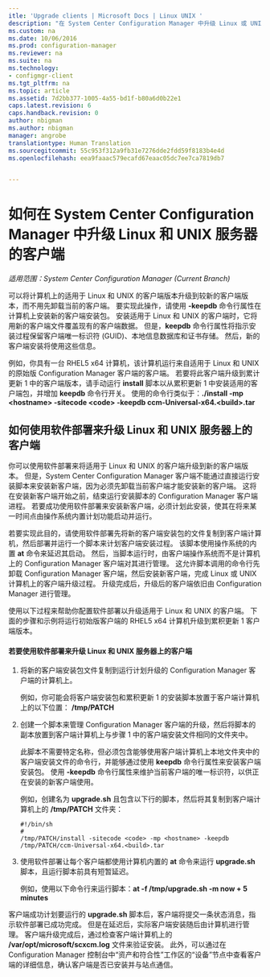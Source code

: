 ```yaml
---
itle: 'Upgrade clients | Microsoft Docs | Linux UNIX '
description: "在 System Center Configuration Manager 中升级 Linux 或 UNIX 服务器上的客户端。"
ms.custom: na
ms.date: 10/06/2016
ms.prod: configuration-manager
ms.reviewer: na
ms.suite: na
ms.technology:
- configmgr-client
ms.tgt_pltfrm: na
ms.topic: article
ms.assetid: 7d2bb377-1005-4a55-bd1f-b80a6d0b22e1
caps.latest.revision: 6
caps.handback.revision: 0
author: nbigman
ms.author: nbigman
manager: angrobe
translationtype: Human Translation
ms.sourcegitcommit: 55c953f312a9fb31e7276dde2fdd59f8183b4e4d
ms.openlocfilehash: eea9faaac579ecafd67eaac05dc7ee7ca7819db7


---
```

# <a name="how-to-upgrade-clients-for-linux-and-unix-servers-in-system-center-configuration-manager"></a>如何在 System Center Configuration Manager 中升级 Linux 和 UNIX 服务器的客户端

*适用范围：System Center Configuration Manager (Current Branch)*

可以将计算机上的适用于 Linux 和 UNIX 的客户端版本升级到较新的客户端版本，而不用先卸载当前的客户端。 要实现此操作，请使用 **-keepdb** 命令行属性在计算机上安装新的客户端安装包。 安装适用于 Linux 和 UNIX 的客户端时，它将用新的客户端文件覆盖现有的客户端数据。 但是，**keepdb** 命令行属性将指示安装过程保留客户端唯一标识符 (GUID)、本地信息数据库和证书存储。 然后，新的客户端安装将使用这些信息。  

 例如，你具有一台 RHEL5 x64 计算机，该计算机运行来自适用于 Linux 和 UNIX 的原始版 Configuration Manager 客户端的客户端。 若要将此客户端升级到累计更新 1 中的客户端版本，请手动运行 **install** 脚本以从累积更新 1 中安装适用的客户端包，并增加 **keepdb** 命令行开关。 使用的命令行类似于：**./install -mp <hostname\> -sitecode <code\> -keepdb ccm-Universal-x64.<build\>.tar**  

## <a name="how-to-use-a-software-deployment-to-upgrade-the-client-on-linux-and-unix-servers"></a>如何使用软件部署来升级 Linux 和 UNIX 服务器上的客户端  
 你可以使用软件部署来将适用于 Linux 和 UNIX 的客户端升级到新的客户端版本。 但是，System Center Configuration Manager 客户端不能通过直接运行安装脚本来安装新客户端，因为必须先卸载当前客户端才能安装新的客户端。 这将在安装新客户端开始之前，结束运行安装脚本的 Configuration Manager 客户端进程。 若要成功使用软件部署来安装新客户端，必须计划此安装，使其在将来某一时间点由操作系统内置计划功能启动并运行。  

 若要实现此目的，请使用软件部署先将新的客户端安装包的文件复制到客户端计算机，然后部署并运行一个脚本来计划客户端安装过程。 该脚本使用操作系统的内置 **at** 命令来延迟其启动。 然后，当脚本运行时，由客户端操作系统而不是计算机上的 Configuration Manager 客户端对其进行管理。 这允许脚本调用的命令行先卸载 Configuration Manager 客户端，然后安装新客户端，完成 Linux 或 UNIX 计算机上的客户端升级过程。 升级完成后，升级后的客户端依旧由 Configuration Manager 进行管理。  

 使用以下过程来帮助你配置软件部署以升级适用于 Linux 和 UNIX 的客户端。 下面的步骤和示例将运行初始版客户端的 RHEL5 x64 计算机升级到累积更新 1 客户端版本。  

#### <a name="to-use-a-software-deployment-to-upgrade-the-client-on-linux-and-unix-servers"></a>若要使用软件部署来升级 Linux 和 UNIX 服务器上的客户端  

1.  将新的客户端安装包文件复制到运行计划升级的 Configuration Manager 客户端的计算机上。  

     例如，你可能会将客户端安装包和累积更新 1 的安装脚本放置于客户端计算机上的以下位置： **/tmp/PATCH**  

2.  创建一个脚本来管理 Configuration Manager 客户端的升级，然后将脚本的副本放置到客户端计算机上与步骤 1 中的客户端安装文件相同的文件夹中。  

     此脚本不需要特定名称，但必须包含能够使用客户端计算机上本地文件夹中的客户端安装文件的命令行，并能够通过使用 **keepdb** 命令行属性来安装客户端安装包。 使用 **-keepdb** 命令行属性来维护当前客户端的唯一标识符，以供正在安装的新客户端使用。  

     例如，创建名为 **upgrade.sh** 且包含以下行的脚本，然后将其复制到客户端计算机上的 **/tmp/PATCH** 文件夹：  

    ```  
    #!/bin/sh  
    #  
    /tmp/PATCH/install -sitecode <code> -mp <hostname> -keepdb /tmp/PATCH/ccm-Universal-x64.<build>.tar  

    ```  

3.  使用软件部署让每个客户端都使用计算机内置的 **at** 命令来运行 **upgrade.sh** 脚本，且运行脚本前具有短暂延迟。  

     例如，使用以下命令行来运行脚本：**at -f /tmp/upgrade.sh -m now + 5 minutes**  

 客户端成功计划要运行的 **upgrade.sh** 脚本后，客户端将提交一条状态消息，指示软件部署已成功完成。 但是在延迟后，实际客户端安装随后由计算机进行管理。 客户端升级完成后，通过检查客户端计算机上的 **/var/opt/microsoft/scxcm.log** 文件来验证安装。 此外，可以通过在 Configuration Manager 控制台中“资产和符合性”工作区的“设备”节点中查看客户端的详细信息，确认客户端是否已安装并与站点通信。  



<!--HONumber=Dec16_HO3-->


